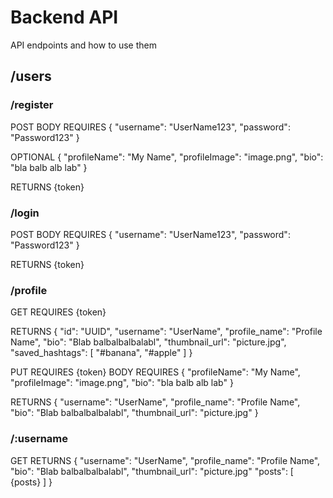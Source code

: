 # Backend API 

API endpoints and how to use them

## /users

### /register
POST BODY REQUIRES {
    "username": "UserName123",
    "password": "Password123"
}

OPTIONAL {
    "profileName": "My Name",
    "profileImage": "image.png",
    "bio": "bla balb alb lab"
}

RETURNS {token}

### /login 
POST BODY REQUIRES {
    "username": "UserName123",
    "password": "Password123"
}

RETURNS {token}

### /profile
GET REQUIRES {token} 

RETURNS {
    "id": "UUID",
    "username": "UserName",
    "profile_name": "Profile Name",
    "bio": "Blab balbalbalbalabl",
    "thumbnail_url": "picture.jpg",
    "saved_hashtags": [
        "#banana",
        "#apple"
    ]
}

PUT REQUIRES {token}
BODY REQUIRES {
    "profileName": "My Name",
    "profileImage": "image.png",
    "bio": "bla balb alb lab"
}

RETURNS {
    "username": "UserName",
    "profile_name": "Profile Name",
    "bio": "Blab balbalbalbalabl",
    "thumbnail_url": "picture.jpg"
}

### /:username
GET 
RETURNS {
    "username": "UserName",
    "profile_name": "Profile Name",
    "bio": "Blab balbalbalbalabl",
    "thumbnail_url": "picture.jpg"
    "posts":
    [
        {posts}
    ]
}
